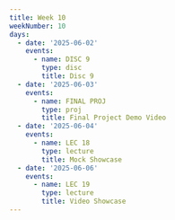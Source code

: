 ```yaml
---
title: Week 10
weekNumber: 10
days:
  - date: '2025-06-02'
    events:
      - name: DISC 9
        type: disc
        title: Disc 9
  - date: '2025-06-03'
    events:
      - name: FINAL PROJ
        type: proj
        title: Final Project Demo Video
  - date: '2025-06-04'
    events:
      - name: LEC 18
        type: lecture
        title: Mock Showcase
  - date: '2025-06-06'
    events:
      - name: LEC 19
        type: lecture
        title: Video Showcase
---
```

